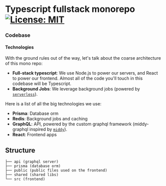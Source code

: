 # Typescript fullstack monorepo [![License: MIT](https://img.shields.io/badge/License-MIT-yellow.svg)](https://opensource.org/licenses/MIT)

### Codebase

#### Technologies

With the ground rules out of the way, let's talk about the coarse architecture of this mono repo:

- **Full-stack typescript**: We use Node.js to power our servers, and React to power our frontend. Almost all of the code you'll touch in this codebase will be Typescript.
- **Background Jobs**: We leverage background jobs (powered by [`serverless`](https://www.serverless.com/)).

Here is a list of all the big technologies we use:

- **Prisma**: Database orm
- **Redis**: Background jobs and caching
- **GraphQL**: API, powered by the custom graphql framework (middy-graphql inspired by [`middy`](https://middy.js.org/)).
- **React**: Frontend apps

## Structure

```
├── api (graphql server)
├── prisma (database orm)
├── public (public files used on the frontend)
├── shared (shared libs)
└── src (frontend)
```
